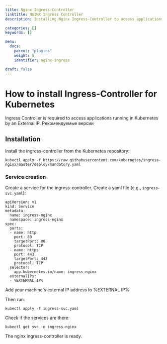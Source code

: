 ```yaml
---
title: Nginx Ingress-Controller
linktitle: NGINX Ingress Controller
description: Installing Nginx Ingress-Controller to access applications in Kubernetes by an External IP.

categories: []
keywords: []

menu:
  docs:
    parent: "plugins"
    weight: 5
    identifier: nginx-ingress

draft: false
---
```


# How to install Ingress-Controller for Kubernetes

Ingress Controller is required to access applications running in Kubernetes by an External IP. Рекомендуемые версии

## Installation
Install the ingress-controller from the Kubernetes repository:
```
kubectl apply -f https://raw.githubusercontent.com/kubernetes/ingress-nginx/master/deploy/mandatory.yaml
```

### Service creation
Create a service for the ingress-controller. Create a yaml file (e.g., `ingress-svc.yaml`):

```
apiVersion: v1
kind: Service
metadata:
  name: ingress-nginx
  namespace: ingress-nginx
spec:
  ports:
  - name: http
    port: 80
    targetPort: 80
    protocol: TCP
  - name: https
    port: 443
    targetPort: 443
    protocol: TCP
  selector:
    app.kubernetes.io/name: ingress-nginx
  externalIPs:
  - %EXTERNAL IP%
```

Add your machine's external IP address to %EXTERNAL IP%

Then run:
```
kubectl apply -f ingress-svc.yaml
```

Check if the services are there:
```
kubectl get svc -n ingress-nginx
```

The nginx ingress-controller is ready.
